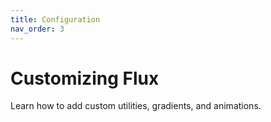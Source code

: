 ```yaml
---
title: Configuration
nav_order: 3
---
```

# Customizing Flux

Learn how to add custom utilities, gradients, and animations.
